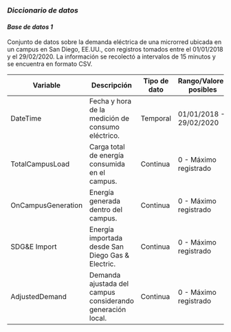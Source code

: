### *Diccionario de datos*

#### *Base de datos 1*
Conjunto de datos sobre la demanda eléctrica de una microrred ubicada en un campus en San Diego, EE.UU., con registros tomados entre el 01/01/2018 y el 29/02/2020. La información se recolectó a intervalos de 15 minutos y se encuentra en formato CSV.

| Variable            | Descripción                                                | Tipo de dato  | Rango/Valores posibles         | Fuente de datos                                                                                       |
|---------------------|------------------------------------------------------------|---------------|---------------------------------|------------------------------------------------------------------------------------------------------|
| DateTime          | Fecha y hora de la medición de consumo eléctrico.          | Temporal      | 01/01/2018 - 29/02/2020        | [UCSD-Microgrid-Database](https://github.com/sushilsilwal3/UCSD-Microgrid-Database/tree/master)      |
| TotalCampusLoad   | Carga total de energía consumida en el campus.             | Continua      | 0 - Máximo registrado          | [UCSD-Microgrid-Database](https://github.com/sushilsilwal3/UCSD-Microgrid-Database/tree/master)      |
| OnCampusGeneration| Energía generada dentro del campus.                        | Continua      | 0 - Máximo registrado          | [UCSD-Microgrid-Database](https://github.com/sushilsilwal3/UCSD-Microgrid-Database/tree/master)      |
| SDG&E Import      | Energía importada desde San Diego Gas & Electric.          | Continua      | 0 - Máximo registrado          | [UCSD-Microgrid-Database](https://github.com/sushilsilwal3/UCSD-Microgrid-Database/tree/master)      |
| AdjustedDemand    | Demanda ajustada del campus considerando generación local. | Continua      | 0 - Máximo registrado          | [UCSD-Microgrid-Database](https://github.com/sushilsilwal3/UCSD-Microgrid-Database/tree/master)      |
